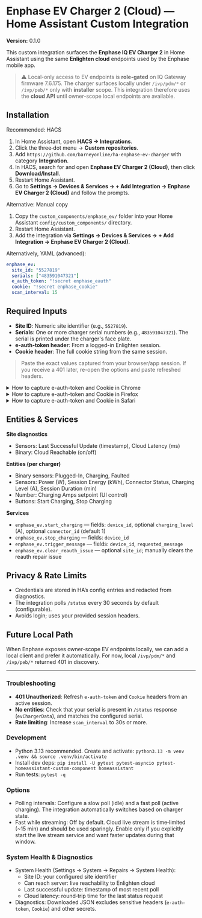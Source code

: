 # Enphase EV Charger 2 (Cloud) — Home Assistant Custom Integration

**Version:** 0.1.0

This custom integration surfaces the **Enphase IQ EV Charger 2** in Home Assistant using the same **Enlighten cloud** endpoints used by the Enphase mobile app.

> ⚠️ Local-only access to EV endpoints is **role-gated** on IQ Gateway firmware 7.6.175. The charger surfaces locally under `/ivp/pdm/*` or `/ivp/peb/*` only with **installer** scope. This integration therefore uses the **cloud API** until owner-scope local endpoints are available.

## Installation

Recommended: HACS
1. In Home Assistant, open **HACS → Integrations**.
2. Click the three‑dot menu → **Custom repositories**.
3. Add `https://github.com/barneyonline/ha-enphase-ev-charger` with category **Integration**.
4. In HACS, search for and open **Enphase EV Charger 2 (Cloud)**, then click **Download/Install**.
5. Restart Home Assistant.
6. Go to **Settings → Devices & Services → + Add Integration → Enphase EV Charger 2 (Cloud)** and follow the prompts.

Alternative: Manual copy
1. Copy the `custom_components/enphase_ev/` folder into your Home Assistant `config/custom_components/` directory.
2. Restart Home Assistant.
3. Add the integration via **Settings → Devices & Services → + Add Integration → Enphase EV Charger 2 (Cloud)**.

Alternatively, YAML (advanced):
```yaml
enphase_ev:
  site_id: "5527819"
  serials: ["483591047321"]
  e_auth_token: "!secret enphase_eauth"
  cookie: "!secret enphase_cookie"
  scan_interval: 15
```

## Required Inputs

- **Site ID**: Numeric site identifier (e.g., `5527819`).  
- **Serials**: One or more charger serial numbers (e.g., `483591047321`). The serial is printed under the charger's face plate.  
- **e-auth-token header**: From a logged-in Enlighten session.  
- **Cookie header**: The full cookie string from the same session.  

> Paste the exact values captured from your browser/app session. If you receive a 401 later, re-open the options and paste refreshed headers.

<details>
  <summary>How to capture e-auth-token and Cookie in Chrome</summary>

1. Open Chrome and sign in to https://enlighten.enphaseenergy.com/.
2. Press `Cmd+Opt+I` (macOS) or `Ctrl+Shift+I` (Windows/Linux) to open DevTools.
3. Go to the **Network** tab and enable **Preserve log**.
4. Refresh the page. Filter for `status` or `ivp` (or requests to `enphaseenergy.com`).
5. Click any API request (e.g., a call that returns site/charger status).
6. Under **Headers → Request Headers**, copy the values for:
   - `e-auth-token`
   - `cookie` (copy the entire cookie string)
7. Optionally, you can find the cookie under **Application → Storage → Cookies → enphaseenergy.com**.

</details>

<details>
  <summary>How to capture e-auth-token and Cookie in Firefox</summary>

1. Open Firefox and sign in to https://enlighten.enphaseenergy.com/.
2. Open DevTools with `Cmd+Opt+I` (macOS) or `Ctrl+Shift+I` → **Network**.
3. Refresh the page. Use the filter for `status` or `ivp`.
4. Click an API request and look under **Headers → Request Headers**.
5. Copy the values for:
   - `e-auth-token`
   - `cookie` (entire string)
6. Cookies are also viewable under **Storage → Cookies → enphaseenergy.com**.

</details>

<details>
  <summary>How to capture e-auth-token and Cookie in Safari</summary>

1. Enable the Develop menu: Safari → Settings → **Advanced** → check **Show features for web developers** / **Show Develop menu**.
2. Sign in to https://enlighten.enphaseenergy.com/.
3. Open Web Inspector: Develop → **Show Web Inspector** (or `Cmd+Opt+I`) → **Network**.
4. Refresh the page and select an API request (look for calls returning site/charger status).
5. Under the request **Headers**, copy the values for:
   - `e-auth-token`
   - `cookie` (entire string)
6. You can also view cookies under the **Storage** tab for the domain.

</details>

## Entities & Services

**Site diagnostics**
- Sensors: Last Successful Update (timestamp), Cloud Latency (ms)
- Binary: Cloud Reachable (on/off)

**Entities (per charger)**
- Binary sensors: Plugged-In, Charging, Faulted
- Sensors: Power (W), Session Energy (kWh), Connector Status, Charging Level (A), Session Duration (min)
- Number: Charging Amps setpoint (UI control)
- Buttons: Start Charging, Stop Charging

**Services**
- `enphase_ev.start_charging` — fields: `device_id`, optional `charging_level` (A), optional `connector_id` (default 1)
- `enphase_ev.stop_charging` — fields: `device_id`
- `enphase_ev.trigger_message` — fields: `device_id`, `requested_message`
- `enphase_ev.clear_reauth_issue` — optional `site_id`; manually clears the reauth repair issue

## Privacy & Rate Limits

- Credentials are stored in HA’s config entries and redacted from diagnostics.
- The integration polls `/status` every 30 seconds by default (configurable).  
- Avoids login; uses your provided session headers.

## Future Local Path

When Enphase exposes owner-scope EV endpoints locally, we can add a local client and prefer it automatically. For now, local `/ivp/pdm/*` and `/ivp/peb/*` returned 401 in discovery.

---

### Troubleshooting

- **401 Unauthorized**: Refresh `e-auth-token` and `Cookie` headers from an active session.  
- **No entities**: Check that your serial is present in `/status` response (`evChargerData`), and matches the configured serial.  
- **Rate limiting**: Increase `scan_interval` to 30s or more.

### Development

- Python 3.13 recommended. Create and activate: `python3.13 -m venv .venv && source .venv/bin/activate`
- Install dev deps: `pip install -U pytest pytest-asyncio pytest-homeassistant-custom-component homeassistant`
- Run tests: `pytest -q`

### Options

- Polling intervals: Configure a slow poll (idle) and a fast poll (active charging). The integration automatically switches based on charger state.
- Fast while streaming: Off by default. Cloud live stream is time‑limited (~15 min) and should be used sparingly. Enable only if you explicitly start the live stream service and want faster updates during that window.

### System Health & Diagnostics

- System Health (Settings → System → Repairs → System Health):
  - Site ID: your configured site identifier
  - Can reach server: live reachability to Enlighten cloud
  - Last successful update: timestamp of most recent poll
  - Cloud latency: round‑trip time for the last status request
- Diagnostics: Downloaded JSON excludes sensitive headers (`e-auth-token`, `Cookie`) and other secrets.
